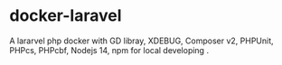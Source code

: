 # docker-laravel

A lararvel php docker with GD libray, XDEBUG, Composer v2, PHPUnit, PHPcs, PHPcbf, Nodejs 14, npm for local developing .
